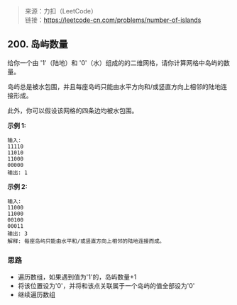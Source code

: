 > 来源：力扣（LeetCode）  
  链接：https://leetcode-cn.com/problems/number-of-islands

## 200. 岛屿数量
给你一个由 '1'（陆地）和 '0'（水）组成的的二维网格，请你计算网格中岛屿的数量。

岛屿总是被水包围，并且每座岛屿只能由水平方向和/或竖直方向上相邻的陆地连接形成。

此外，你可以假设该网格的四条边均被水包围。

**示例 1:**
```
输入:
11110
11010
11000
00000
输出: 1
```

**示例 2:**
```
输入:
11000
11000
00100
00011
输出: 3
解释: 每座岛屿只能由水平和/或竖直方向上相邻的陆地连接而成。
```

### 思路
* 遍历数组，如果遇到值为'1'的，岛屿数量+1
* 将该位置设为'0'，并将和该点关联属于一个岛屿的值全部设为'0'
* 继续遍历数组

